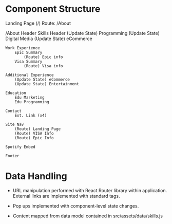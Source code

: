 # Component Structure 
Landing Page (/)
    Route: /About

/About
    Header
    Skills Header
        (Update State) Programming
        (Update State) Digital Media
        (Update State) eCommerce
    
    Work Experience 
        Epic Summary
            (Route) Epic info
        Visa Summary
            (Route) Visa info
    
    Additional Experience
        (Update State) eCommerce
        (Update State) Entertainment
    
    Education
        Edu Marketing
        Edu Programming
    
    Contact 
        Ext. Link (x4)
    
    Site Nav 
        (Route) Landing Page
        (Route) VISA Info
        (Route) Epic Info 
    
    Spotify Embed 

    Footer

# Data Handling
- URL manipulation performed with React Router library within application. External links are implemented with standard <a> tags. 

- Pop ups implemented with component-level state changes. 

- Content mapped from data model contained in src/assets/data/skills.js


